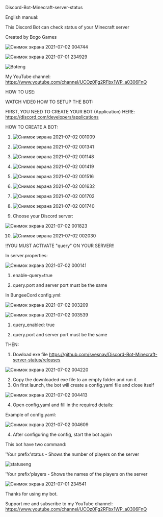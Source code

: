 Discord-Bot-Minecraft-server-status

English manual:

This Discord Bot can check status of your Minecraft server

Created by Bogo Games 

![Снимок экрана 2021-07-02 004744](https://user-images.githubusercontent.com/68331759/124193265-30fe7500-dacf-11eb-8a69-6f3f9fa8709c.jpg)


![Снимок экрана 2021-07-01 234929](https://user-images.githubusercontent.com/68331759/124187938-3788ee80-dac7-11eb-9103-411039dc5cdd.jpg)

![Boteng](https://user-images.githubusercontent.com/68331759/124186867-9a798600-dac5-11eb-830f-deff8be20de0.PNG)


My YouTube channel: https://www.youtube.com/channel/UCOz0Fg2RFbx1WP_a0306FnQ

HOW TO USE:

WATCH VIDE0 HOW TO SETUP THE BOT:

FIRST, YOU NEED TO CREATE YOUR BOT (Application) HERE: https://discord.com/developers/applications

HOW TO CREATE A BOT:

1) ![Снимок экрана 2021-07-02 001009](https://user-images.githubusercontent.com/68331759/124191163-0e1e9180-dacc-11eb-9564-a89930bc5efc.jpg)

2) ![Снимок экрана 2021-07-02 001341](https://user-images.githubusercontent.com/68331759/124191199-1e367100-dacc-11eb-8c70-34fc1695ac13.jpg)
 
3) ![Снимок экрана 2021-07-02 001148](https://user-images.githubusercontent.com/68331759/124191212-24c4e880-dacc-11eb-84b5-e7a76a243146.jpg)
 
4) ![Снимок экрана 2021-07-02 001419](https://user-images.githubusercontent.com/68331759/124191235-30181400-dacc-11eb-932f-f5e4c1a4ec32.jpg)

5) ![Снимок экрана 2021-07-02 001516](https://user-images.githubusercontent.com/68331759/124191286-41612080-dacc-11eb-9d17-f74b22c815d6.jpg)

6) ![Снимок экрана 2021-07-02 001632](https://user-images.githubusercontent.com/68331759/124191292-4625d480-dacc-11eb-91f6-9c7ad5cb3825.jpg)

7) ![Снимок экрана 2021-07-02 001702](https://user-images.githubusercontent.com/68331759/124191299-4a51f200-dacc-11eb-8c00-8d6aa27135d0.jpg)

8) ![Снимок экрана 2021-07-02 001740](https://user-images.githubusercontent.com/68331759/124191326-50e06980-dacc-11eb-8a1a-4a6a19c04193.jpg)

9) Choose your Discord server:

![Снимок экрана 2021-07-02 001823](https://user-images.githubusercontent.com/68331759/124191368-5fc71c00-dacc-11eb-811f-2431253d5392.jpg)

10) ![Снимок экрана 2021-07-02 002030](https://user-images.githubusercontent.com/68331759/124191378-635aa300-dacc-11eb-8b67-547921d4ffed.jpg)


!!YOU MUST ACTIVATE "query" ON YOUR SERVER!!

In server.properties:

![Снимок экрана 2021-07-02 000141](https://user-images.githubusercontent.com/68331759/124189048-c9452b80-dac8-11eb-84ba-14b6bd42d21a.jpg)

1) enable-query=true

2) query.port and server port must be the same

In BungeeCord config.yml:

![Снимок экрана 2021-07-02 003209](https://user-images.githubusercontent.com/68331759/124191775-f72c6f00-dacc-11eb-8530-d655da03230e.jpg)

![Снимок экрана 2021-07-02 003539](https://user-images.githubusercontent.com/68331759/124192135-7752d480-dacd-11eb-9729-7d19051191db.jpg)

1) query_enabled: true

2) query.port and server port must be the same

TНЕN:
1) Dowload exe file https://github.com/svesnav/Discord-Bot-Minecraft-server-status/releases

![Снимок экрана 2021-07-02 004220](https://user-images.githubusercontent.com/68331759/124192712-65256600-dace-11eb-86fb-3c13fbbbcfca.jpg)

2) Copy the downloaded exe file to an empty folder and run it
3) On first launch, the bot will create a config.yaml file and close itself

![Снимок экрана 2021-07-02 004413](https://user-images.githubusercontent.com/68331759/124192904-b6355a00-dace-11eb-8e65-7ebafe9dd38c.jpg)

4) Open config.yaml and fill in the required details: 

Example of config.yaml:

![Снимок экрана 2021-07-02 004609](https://user-images.githubusercontent.com/68331759/124193127-f8f73200-dace-11eb-8a97-c0484fbc8077.jpg)
 
 4) After configuring the config, start the bot again
 
 This bot have two command:
 
 'Your prefix'status - Shows the number of players on the server
 
 ![statuseng](https://user-images.githubusercontent.com/68331759/124187038-dad90400-dac5-11eb-9075-5a2613b09627.PNG)

 'Your prefix'players - Shows the names of the players on the server
 
 ![Снимок экрана 2021-07-01 234541](https://user-images.githubusercontent.com/68331759/124187417-7a969200-dac6-11eb-8165-82061853b35d.jpg)
 
 Thanks for using my bot.
 
 Support me and subscribe to my YouTube channel: https://www.youtube.com/channel/UCOz0Fg2RFbx1WP_a0306FnQ

 
 

